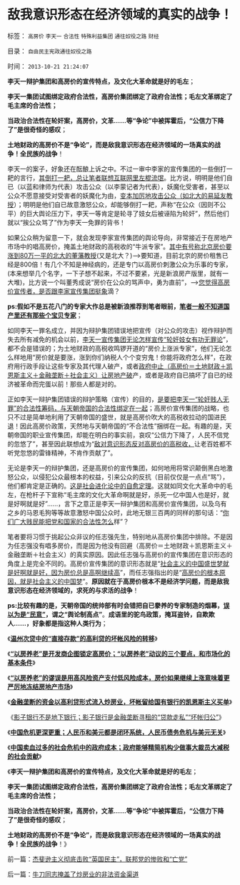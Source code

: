 # 敌我意识形态在经济领域的真实的战争！

标签： `高房价` `李天一` `合法性` `特殊利益集团` `通往奴役之路` `财经` 

目录： `自由民主宪政通往奴役之路`

时间： `2013-10-21 21:24:07`

**李天一辩护集团和高房价的宣传特点，及文化大革命就是好的毛左**；

**李天一集团试图绑定政府合法性，高房价集团绑定了政府合法性；毛左文革绑定了毛主席的合法性；**

**当政治合法性在轮奸案，高房价，文革……等“争论”中被挥霍后，“公信力下降了”是很奇怪的感叹**；

**土地财政的高房价不是“争论”，而是敌我意识形态在经济领域的一场真实的战争！全民族的战争**！

李天一的案子，好象还在酝酿上诉之中。不过一审中李家的宣传集团的一些倒打一耙的言行，[其倒打一耙，总让笔者联想互联网里左棍流氓](../../../2013/8/1/轮奸案能够被辩证成“妓女和猪摔架”，必须在神奇特色的国度.md)。比方说，明明是他们自已（以蓝和律师为代表）攻击公众（以李蒙记者为代表），妖魔化受害者，甚至以公众不愿意接受对受害者的妖魔化为由，[变本加厉地攻击公众（如北大的易延友教授](../../../2013/8/2/易延友教授所体现的国产法学教授的专业和水平.md)）；明明是他们自已故意激怒公众，却能够倒打一耙，声称“在公众（因则不公平）的巨大舆论压力下，李天一等肯定是轮寻了妓女后被诬陷为轮奸”，然后他们就以“挨公众骂了”作为李天一免罪的背书！

如果公众稍为留意一下，就会发现李家宣传集团的舆论导向，非常接近于在房地产市场中的唱高房价，掩盖土地财政的高税收的“牛派专家”。[其中有号称北京房价要涨到80万一平的北大的董藩教授](../../../2013/9/27/董藩教授的反证了社会主义荒谬绝伦，可能证明了他是大英雄.md)(又是北大？)——>要知道，目前北京的房价租售已经是800倍！有几个不知是神经病的，还是专门以高房价刺激公众为乐事的专家，(本来想举几个名字，一下子想不起来，不过不要紧，光是新浪房产版里，就有一大堆)，比方说一个叫董秀成说“房价在公众的骂声中，勇为直前”，——>[您觉得高房价宣传者，是否跟李家宣传集团挺象](../../../2013/7/31/李家集团或故意激怒公众，为司法腐败创造条件.md)滴？

**ps:假如不是五花八门的专家大作总是被新浪推荐到笔者眼前，[笔者一般不知道国产里还有那些个宝贝专家](../../../2008/10/20/欣赏专家们之无知，无耻，与无良.md)**；

如同李天一罪名成立，并因为辩护集团错误地把宣传（对公众的攻击）视作辩护而失去所有减免的机会以前，[李天一宣传集团无论怎样宣传“轮奸妓女有功无罪论](../../../2013/8/1/轮奸案能够被辩证成“妓女和猪摔架”，必须在神奇特色的国度.md)”，都不会是错误的；为土地财政的高税收鸣锣开道的“房价上涨派专家”，他们无论怎么样地用“房价就是要涨，涨到你们纳税人个个变穷鬼！你能将政府怎么样”，在政府用行政手段让这些专家及其代理人破产，或者[政府中止（高房价＝土地财政＋凯恩斯主义＋金融垄断＋社会主义）让房地产破](../../../2013/10/3/高房价和遗产税的吼猴主义及其宇宙真理的灾难后果.md)产，或者是政府自已搞坏了自已的经济被革命而完蛋以前！那些人都是对的。

正如李天一辩护集团错误的辩护策略（宣传）的目的，[是要把李天一“轮奸贱人无罪”的合法性筹码，与天朝帝国的合法性绑定在一起](../../../2013/10/8/李天一和薄熙来两案，合法性守恒中的各自宣传.md)；高房价宣传集团的战略，也只不过是简单地利用了天朝帝国的盛世，就是高房价吹大的高税收拉动的国进民退！因此高房价政策，天然地与天朝帝国的“不合法性”捆绑在一起。有趣的是，天朝帝国的职业宣传集团，却能在明白的事实前，哀叹“公信力下降了，人民不信党的忽悠了”，甚至因此联想成为“[敌对意识形态反对高房价的高税收，](../../../2013/10/14/敌对意识形态忠告中国，不要再走到免费医疗的邪路上.md)让老百姓都不听党忽悠的雷锋精神，不肯作贡献了”。

无论是李天一的辩护集团，还是高房价的宣传集团，如何地用将常识颠倒黑白地激怒公众，以侵犯公众最根本的权益，引来公众的反抗（目前仅仅是一点点“骂”），他们都肯定是正确的。[这是社会进化论中的自愈定理](../../../2013/10/1/社会进化论中的“停滞，进步，落后，腐朽，侵略和被侵略”.md)。这就如同文化大革命中的毛左，在枪杆子下宣称“毛主席的文化大革命啊就是好，杀死一亿中国人也是好，就是好啊就是好”……，言下之意正是李天一辩护集团和高房价宣传集团，以及乌有之乡的马恩毛狗等等故意激怒中国公众时，此地无银三百两的同样的那句话：“[你们广大贱民能把党和国家的合法性怎么](../../../2013/10/19/中国卖血过多的社会危机中的政府的“成本制高点”.md)样”？

笔者要将习惯于挑起公众非议的任志强先生，特别地从高房价集团中排除。不是因为任志强没有唱多房价，而是因为他没有回避（高房价＝土地财政＋凯恩斯主义＋金融垄断＋社会主义）的真实原因。因此任志强与高房价的宣传集团在意识形态的角度上是完全不同的。高房价宣传集团的意识形态就是“[社会主义的中国盛世梦就是好啊就是好，因为房价总是高啊继续高](../../../2013/9/26/不懂经济学的董藩教授，狠狠将了《人民日报》的军.md)”，而任志强指出的是“[高房价的根本原因，就是社会主义的中国梦](../../../2013/4/26/集体主义从来不是中国梦，由叶檀公知说起.md)”。**原因就在于高房价根本不是经济学问题，而是敌我意识形态在经济领域的，求死的与求活的战争**！

**ps:比较有趣的是，天朝帝国的统帅部有时会错把自已豢养的专家制造的烟幕，[误以为是“民意”](../../../2009/10/9/民意就是民主吗？可定制的民意呢？.md)，谓之“舆论制高点”**。**成语里的驼鸟政策，掩耳盗铃，自欺欺人……，好象都是指这种人类行为**；

《[**温州次贷中的“直接存款”的高利贷的坏帐风险的转移**](../../../2013/10/8/温州次贷中的“直接存款”的高利贷的坏帐风险的转移.md)》

《[**“以房养老”是开发商企图锁定高房价；“以房养老”动议的三个要点，和市场化的基本条件**](../../../2013/10/15/“以房养老”是企图锁定高房价，让政府和央行买单.md)》

《[**“以房养老”的谬误是用高风险资产支付低风险成本，房价如果继续上涨意味着更严厉地冻结房地产市场**](../../../2013/10/15/从不确定成本的倒置，看透“以房养老”的全国陷阱.md)》

《[**金融垄断的资金以高利贷形式流入炒房业，坏帐留给国有银行的凯恩斯主义买单**](../../../2013/10/15/炒房业的主要资金，肯定是国有垄断银行的地下信贷.md)》

《[影子银行不是地下银行；影子银行是金融垄断寻租的“贷款走私”“坏帐归公”](../../../2013/10/16/影子银行不是地下银行，影子银行流入炒房业，高房价呈癌症恶化.md)》

《[**中国危机更深更重；人民币和美元都是闭环系统，人民币债务危机与美元无关**](../../../2013/10/14/中美债务危机对比，卖国企不能减轻财政危机，A股的榜样.md)》

《[**中国卖血过多的社会危机中的政府成本；政府能够精简机构少做事大裁员大减税的社会贡献**](../../../2013/10/19/中国卖血过多的社会危机中的政府的“成本制高点”.md)》

《**李天一辩护集团和高房价的宣传特点，及文化大革命就是好的毛左**；

**李天一集团试图绑定政府合法性，高房价集团绑定了政府合法性；毛左文革绑定了毛主席的合法性；**

**当政治合法性在轮奸案，高房价，文革……等“争论”中被挥霍后，“公信力下降了”是很奇怪的感叹**；

**土地财政的高房价不是“争论”，而是敌我意识形态在经济领域的一场真实的战争！全民族的战争**！》



前一篇：[杰斐逊主义彻底击败“英国民主”，联邦党的惨败和“亡党”](../../../2013/10/21/杰斐逊主义彻底击败“英国民主”，联邦党的惨败和“亡党”.md)

后一篇：[牛刀同志掩盖了炒房业的非法资金渠道](../../../2013/10/21/牛刀同志掩盖了炒房业的非法资金渠道.md)